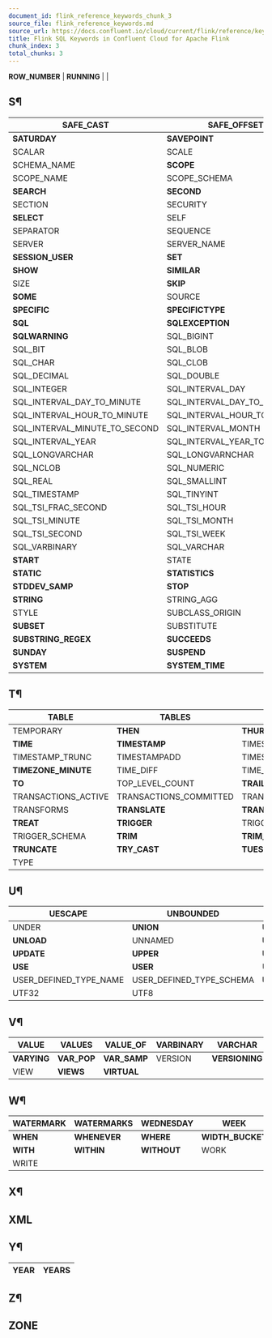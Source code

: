```yaml
---
document_id: flink_reference_keywords_chunk_3
source_file: flink_reference_keywords.md
source_url: https://docs.confluent.io/cloud/current/flink/reference/keywords.html
title: Flink SQL Keywords in Confluent Cloud for Apache Flink
chunk_index: 3
total_chunks: 3
---
```


**ROW_NUMBER** | **RUNNING** | |

## S¶

**SAFE_CAST** | **SAFE_OFFSET** | **SAFE_ORDINAL**
---|---|---
**SATURDAY** | **SAVEPOINT** | **SCALA**
SCALAR | SCALE | SCHEMA
SCHEMA_NAME | **SCOPE** | SCOPE_CATALOGS
SCOPE_NAME | SCOPE_SCHEMA | **SCROLL**
**SEARCH** | **SECOND** | SECONDS
SECTION | SECURITY | **SEEK**
**SELECT** | SELF | **SENSITIVE**
SEPARATOR | SEQUENCE | SERIALIZABLE
SERVER | SERVER_NAME | SESSION
**SESSION_USER** | **SET** | SETS
**SHOW** | **SIMILAR** | SIMPLE
SIZE | **SKIP** | **SMALLINT**
**SOME** | SOURCE | SPACE
**SPECIFIC** | **SPECIFICTYPE** | SPECIFIC_NAME
**SQL** | **SQLEXCEPTION** | **SQLSTATE**
**SQLWARNING** | SQL_BIGINT | SQL_BINARY
SQL_BIT | SQL_BLOB | SQL_BOOLEAN
SQL_CHAR | SQL_CLOB | SQL_DATE
SQL_DECIMAL | SQL_DOUBLE | SQL_FLOAT
SQL_INTEGER | SQL_INTERVAL_DAY | SQL_INTERVAL_DAY_TO_HOUR
SQL_INTERVAL_DAY_TO_MINUTE | SQL_INTERVAL_DAY_TO_SECOND | SQL_INTERVAL_HOUR
SQL_INTERVAL_HOUR_TO_MINUTE | SQL_INTERVAL_HOUR_TO_SECOND | SQL_INTERVAL_MINUTE
SQL_INTERVAL_MINUTE_TO_SECOND | SQL_INTERVAL_MONTH | SQL_INTERVAL_SECOND
SQL_INTERVAL_YEAR | SQL_INTERVAL_YEAR_TO_MONTH | SQL_LONGVARBINARY
SQL_LONGVARCHAR | SQL_LONGVARNCHAR | SQL_NCHAR
SQL_NCLOB | SQL_NUMERIC | SQL_NVARCHAR
SQL_REAL | SQL_SMALLINT | SQL_TIME
SQL_TIMESTAMP | SQL_TINYINT | SQL_TSI_DAY
SQL_TSI_FRAC_SECOND | SQL_TSI_HOUR | SQL_TSI_MICROSECOND
SQL_TSI_MINUTE | SQL_TSI_MONTH | SQL_TSI_QUARTER
SQL_TSI_SECOND | SQL_TSI_WEEK | SQL_TSI_YEAR
SQL_VARBINARY | SQL_VARCHAR | **SQRT**
**START** | STATE | STATEMENT
**STATIC** | **STATISTICS** | **STDDEV_POP**
**STDDEV_SAMP** | **STOP** | **STREAM**
**STRING** | STRING_AGG | STRUCTURE
STYLE | SUBCLASS_ORIGIN | **SUBMULTISET**
**SUBSET** | SUBSTITUTE | **SUBSTRING**
**SUBSTRING_REGEX** | **SUCCEEDS** | **SUM**
**SUNDAY** | **SUSPEND** | **SYMMETRIC**
**SYSTEM** | **SYSTEM_TIME** | **SYSTEM_USER**

## T¶

**TABLE** | **TABLES** | **TABLESAMPLE** | TABLE_NAME
---|---|---|---
TEMPORARY | **THEN** | **THURSDAY** | TIES
**TIME** | **TIMESTAMP** | TIMESTAMP_DIFF | **TIMESTAMP_LTZ**
TIMESTAMP_TRUNC | TIMESTAMPADD | TIMESTAMPDIFF | **TIMEZONE_HOUR**
**TIMEZONE_MINUTE** | TIME_DIFF | TIME_TRUNC | **TINYINT**
**TO** | TOP_LEVEL_COUNT | **TRAILING** | TRANSACTION
TRANSACTIONS_ACTIVE | TRANSACTIONS_COMMITTED | TRANSACTIONS_ROLLED_BACK | TRANSFORM
TRANSFORMS | **TRANSLATE** | **TRANSLATE_REGEX** | **TRANSLATION**
**TREAT** | **TRIGGER** | TRIGGER_CATALOG | TRIGGER_NAME
TRIGGER_SCHEMA | **TRIM** | **TRIM_ARRAY** | **TRUE**
**TRUNCATE** | **TRY_CAST** | **TUESDAY** | TUMBLE
TYPE |  |  |

## U¶

**UESCAPE** | UNBOUNDED | UNCOMMITTED | UNCONDITIONAL
---|---|---|---
UNDER | **UNION** | **UNIQUE** | **UNKNOWN**
**UNLOAD** | UNNAMED | **UNNEST** | UNPIVOT
**UPDATE** | **UPPER** | **UPSERT** | USAGE
**USE** | **USER** | USER_DEFINED_TYPE_CATALOG | USER_DEFINED_TYPE_CODE
USER_DEFINED_TYPE_NAME | USER_DEFINED_TYPE_SCHEMA | **USING** | UTF16
UTF32 | UTF8 |  |

## V¶

**VALUE** | **VALUES** | **VALUE_OF** | **VARBINARY** | **VARCHAR**
---|---|---|---|---
**VARYING** | **VAR_POP** | **VAR_SAMP** | VERSION | **VERSIONING**
VIEW | **VIEWS** | **VIRTUAL** |  |

## W¶

**WATERMARK** | **WATERMARKS** | **WEDNESDAY** | WEEK | WEEKS
---|---|---|---|---
**WHEN** | **WHENEVER** | **WHERE** | **WIDTH_BUCKET** | **WINDOW**
**WITH** | **WITHIN** | **WITHOUT** | WORK | WRAPPER
WRITE |  |  |  |

## X¶

XML
---

## Y¶

**YEAR** | YEARS
---|---

## Z¶

ZONE
---
